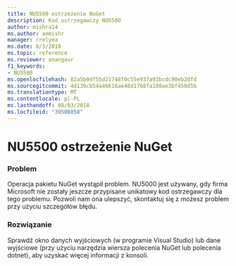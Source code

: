 ```yaml
---
title: NU5500 ostrzeżenie NuGet
description: Kod ostrzegawczy NU5500
author: mishra14
ms.author: anmishr
manager: rrelyea
ms.date: 8/3/2018
ms.topic: reference
ms.reviewer: anangaur
f1_keywords:
- NU5500
ms.openlocfilehash: 82a5b0df55d21748f0c55e937a93bcdc90eb2dfd
ms.sourcegitcommit: 4d139cb54a46616ae48d1768fa108ae3bf450d5b
ms.translationtype: MT
ms.contentlocale: pl-PL
ms.lasthandoff: 08/03/2018
ms.locfileid: "39508858"
---
```

# <a name="nuget-warning-nu5500"></a>NU5500 ostrzeżenie NuGet

### <a name="issue"></a>Problem

Operacja pakietu NuGet wystąpił problem. NU5000 jest używany, gdy firma Microsoft nie zostały jeszcze przypisane unikatowy kod ostrzegawczy dla tego problemu. Pozwoli nam ona ulepszyć, skontaktuj się z możesz problem przy użyciu szczegółów błędu.


### <a name="solution"></a>Rozwiązanie

Sprawdź okno danych wyjściowych (w programie Visual Studio) lub dane wyjściowe (przy użyciu narzędzia wiersza polecenia NuGet lub polecenia dotnet), aby uzyskać więcej informacji z konsoli.


